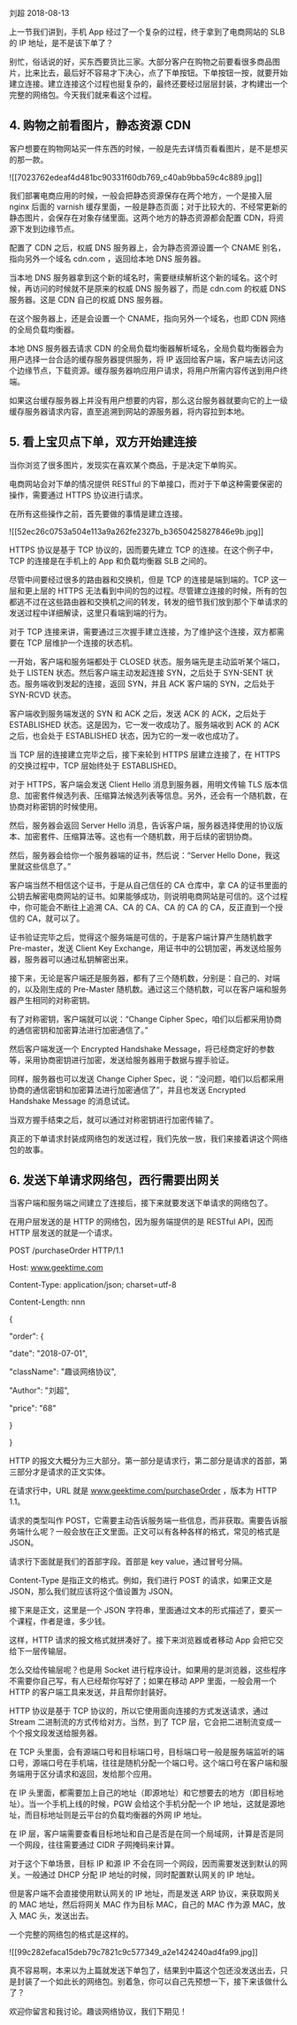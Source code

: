 刘超 2018-08-13

上一节我们讲到，手机 App 经过了一个复杂的过程，终于拿到了电商网站的 SLB 的 IP 地址，是不是该下单了？

别忙，俗话说的好，买东西要货比三家。大部分客户在购物之前要看很多商品图片，比来比去，最后好不容易才下决心，点了下单按钮。下单按钮一按，就要开始建立连接。建立连接这个过程也挺复杂的，最终还要经过层层封装，才构建出一个完整的网络包。今天我们就来看这个过程。

## 4\. 购物之前看图片，静态资源 CDN

客户想要在购物网站买一件东西的时候，一般是先去详情页看看图片，是不是想买的那一款。

![[7023762edeaf4d481bc90331f60db769_c40ab9bba59c4c889.jpg]]

我们部署电商应用的时候，一般会把静态资源保存在两个地方，一个是接入层 nginx 后面的 varnish 缓存里面，一般是静态页面；对于比较大的、不经常更新的静态图片，会保存在对象存储里面。这两个地方的静态资源都会配置 CDN，将资源下发到边缘节点。

配置了 CDN 之后，权威 DNS 服务器上，会为静态资源设置一个 CNAME 别名，指向另外一个域名 cdn.com ，返回给本地 DNS 服务器。

当本地 DNS 服务器拿到这个新的域名时，需要继续解析这个新的域名。这个时候，再访问的时候就不是原来的权威 DNS 服务器了，而是 cdn.com 的权威 DNS 服务器。这是 CDN 自己的权威 DNS 服务器。

在这个服务器上，还是会设置一个 CNAME，指向另外一个域名，也即 CDN 网络的全局负载均衡器。

本地 DNS 服务器去请求 CDN 的全局负载均衡器解析域名，全局负载均衡器会为用户选择一台合适的缓存服务器提供服务，将 IP 返回给客户端，客户端去访问这个边缘节点，下载资源。缓存服务器响应用户请求，将用户所需内容传送到用户终端。

如果这台缓存服务器上并没有用户想要的内容，那么这台服务器就要向它的上一级缓存服务器请求内容，直至追溯到网站的源服务器，将内容拉到本地。

## 5\. 看上宝贝点下单，双方开始建连接

当你浏览了很多图片，发现实在喜欢某个商品，于是决定下单购买。

电商网站会对下单的情况提供 RESTful 的下单接口，而对于下单这种需要保密的操作，需要通过 HTTPS 协议进行请求。

在所有这些操作之前，首先要做的事情是建立连接。

![[52ec26c0753a504e113a9a262fe2327b_b3650425827846e9b.jpg]]

HTTPS 协议是基于 TCP 协议的，因而要先建立 TCP 的连接。在这个例子中，TCP 的连接是在手机上的 App 和负载均衡器 SLB 之间的。

尽管中间要经过很多的路由器和交换机，但是 TCP 的连接是端到端的。TCP 这一层和更上层的 HTTPS 无法看到中间的包的过程。尽管建立连接的时候，所有的包都逃不过在这些路由器和交换机之间的转发，转发的细节我们放到那个下单请求的发送过程中详细解读，这里只看端到端的行为。

对于 TCP 连接来讲，需要通过三次握手建立连接，为了维护这个连接，双方都需要在 TCP 层维护一个连接的状态机。

一开始，客户端和服务端都处于 CLOSED 状态。服务端先是主动监听某个端口，处于 LISTEN 状态。然后客户端主动发起连接 SYN，之后处于 SYN-SENT 状态。服务端收到发起的连接，返回 SYN，并且 ACK 客户端的 SYN，之后处于 SYN-RCVD 状态。

客户端收到服务端发送的 SYN 和 ACK 之后，发送 ACK 的 ACK，之后处于 ESTABLISHED 状态。这是因为，它一发一收成功了。服务端收到 ACK 的 ACK 之后，也会处于 ESTABLISHED 状态，因为它的一发一收也成功了。

当 TCP 层的连接建立完毕之后，接下来轮到 HTTPS 层建立连接了，在 HTTPS 的交换过程中，TCP 层始终处于 ESTABLISHED。

对于 HTTPS，客户端会发送 Client Hello 消息到服务器，用明文传输 TLS 版本信息、加密套件候选列表、压缩算法候选列表等信息。另外，还会有一个随机数，在协商对称密钥的时候使用。

然后，服务器会返回 Server Hello 消息，告诉客户端，服务器选择使用的协议版本、加密套件、压缩算法等。这也有一个随机数，用于后续的密钥协商。

然后，服务器会给你一个服务器端的证书，然后说：“Server Hello Done，我这里就这些信息了。”

客户端当然不相信这个证书，于是从自己信任的 CA 仓库中，拿 CA 的证书里面的公钥去解密电商网站的证书。如果能够成功，则说明电商网站是可信的。这个过程中，你可能会不断往上追溯 CA、CA 的 CA、CA 的 CA 的 CA，反正直到一个授信的 CA，就可以了。

证书验证完毕之后，觉得这个服务端是可信的，于是客户端计算产生随机数字 Pre-master，发送 Client Key Exchange，用证书中的公钥加密，再发送给服务器，服务器可以通过私钥解密出来。

接下来，无论是客户端还是服务器，都有了三个随机数，分别是：自己的、对端的，以及刚生成的 Pre-Master 随机数。通过这三个随机数，可以在客户端和服务器产生相同的对称密钥。

有了对称密钥，客户端就可以说：“Change Cipher Spec，咱们以后都采用协商的通信密钥和加密算法进行加密通信了。”

然后客户端发送一个 Encrypted Handshake Message，将已经商定好的参数等，采用协商密钥进行加密，发送给服务器用于数据与握手验证。

同样，服务器也可以发送 Change Cipher Spec，说：“没问题，咱们以后都采用协商的通信密钥和加密算法进行加密通信了”，并且也发送 Encrypted Handshake Message 的消息试试。

当双方握手结束之后，就可以通过对称密钥进行加密传输了。

真正的下单请求封装成网络包的发送过程，我们先放一放，我们来接着讲这个网络包的故事。

## 6\. 发送下单请求网络包，西行需要出网关

当客户端和服务端之间建立了连接后，接下来就要发送下单请求的网络包了。

在用户层发送的是 HTTP 的网络包，因为服务端提供的是 RESTful API，因而 HTTP 层发送的就是一个请求。

POST /purchaseOrder HTTP/1.1

Host: www.geektime.com

Content-Type: application/json; charset=utf-8

Content-Length: nnn

{

"order": {

"date": "2018-07-01",

"className": "趣谈网络协议",

"Author": "刘超",

"price": "68"

}

}

HTTP 的报文大概分为三大部分。第一部分是请求行，第二部分是请求的首部，第三部分才是请求的正文实体。

在请求行中，URL 就是 www.geektime.com/purchaseOrder ，版本为 HTTP 1.1。

请求的类型叫作 POST，它需要主动告诉服务端一些信息，而非获取。需要告诉服务端什么呢？一般会放在正文里面。正文可以有各种各样的格式，常见的格式是 JSON。

请求行下面就是我们的首部字段。首部是 key value，通过冒号分隔。

Content-Type 是指正文的格式。例如，我们进行 POST 的请求，如果正文是 JSON，那么我们就应该将这个值设置为 JSON。

接下来是正文，这里是一个 JSON 字符串，里面通过文本的形式描述了，要买一个课程，作者是谁，多少钱。

这样，HTTP 请求的报文格式就拼凑好了。接下来浏览器或者移动 App 会把它交给下一层传输层。

怎么交给传输层呢？也是用 Socket 进行程序设计。如果用的是浏览器，这些程序不需要你自己写，有人已经帮你写好了；如果在移动 APP 里面，一般会用一个 HTTP 的客户端工具来发送，并且帮你封装好。

HTTP 协议是基于 TCP 协议的，所以它使用面向连接的方式发送请求，通过 Stream 二进制流的方式传给对方。当然，到了 TCP 层，它会把二进制流变成一个个报文段发送给服务器。

在 TCP 头里面，会有源端口号和目标端口号，目标端口号一般是服务端监听的端口号，源端口号在手机端，往往是随机分配一个端口号。这个端口号在客户端和服务端用于区分请求和返回，发给那个应用。

在 IP 头里面，都需要加上自己的地址（即源地址）和它想要去的地方（即目标地址）。当一个手机上线的时候，PGW 会给这个手机分配一个 IP 地址，这就是源地址，而目标地址则是云平台的负载均衡器的外网 IP 地址。

在 IP 层，客户端需要查看目标地址和自己是否是在同一个局域网，计算是否是同一个网段，往往需要通过 CIDR 子网掩码来计算。

对于这个下单场景，目标 IP 和源 IP 不会在同一个网段，因而需要发送到默认的网关。一般通过 DHCP 分配 IP 地址的时候，同时配置默认网关的 IP 地址。

但是客户端不会直接使用默认网关的 IP 地址，而是发送 ARP 协议，来获取网关的 MAC 地址，然后将网关 MAC 作为目标 MAC，自己的 MAC 作为源 MAC，放入 MAC 头，发送出去。

一个完整的网络包的格式是这样的。

![[99c282efaca15deb79c7821c9c577349_a2e1424240ad4fa99.jpg]]

真不容易啊，本来以为上篇就发送下单包了，结果到中篇这个包还没发送出去，只是封装了一个如此长的网络包。别着急，你可以自己先预想一下，接下来该做什么了？

欢迎你留言和我讨论。趣谈网络协议，我们下期见！

